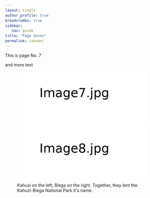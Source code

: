 ```yaml
---
layout: single
author_profile: true
breadcrumbs: true
sidebar:
   nav: guide
title: "Page Seven"
permalink: /seven/
---
```


This is page No. 7


and more text

<figure class="half">
    <a href="../assets/images/image7.jpg"><img src="../assets/images/image7.jpg"></a>
    <a href="../assets/images/image8.jpg"><img src="../assets/images/image8.jpg"></a>
    <figcaption>Kahusi on the left, Biega on the right. Together, they lent the Kahuzi-Biega National Park it's name.</figcaption>
</figure>
